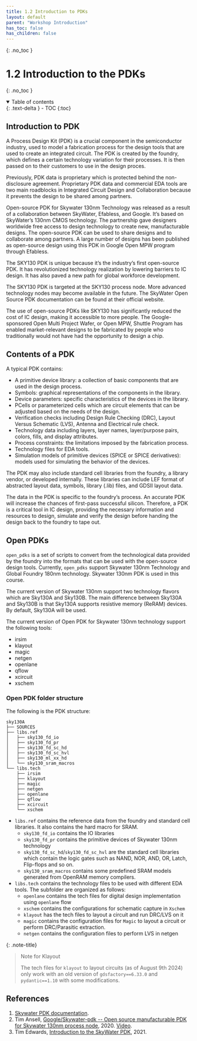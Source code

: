 ```yaml
---
title: 1.2 Introduction to PDKs
layout: default
parent: "Workshop Introduction"
has_toc: false
has_children: false
---
```

{: .no_toc }
# 1.2 Introduction to the PDKs

{: .no_toc }

<details open markdown="block">
  <summary>
    Table of contents
  </summary>
  {: .text-delta }
- TOC
{:toc}
</details>

## Introduction to PDK

A Process Design Kit (PDK) is a crucial component in the semiconductor industry, used to model a fabrication process for the design tools that are used to create an integrated circuit. The PDK is created by the foundry, which defines a certain technology variation for their processes. It is then passed on to their customers to use in the design proces. 

Previously, PDK data is proprietary which is protected behind the non-disclosure agreement. Proprietary PDK data and commercial EDA tools are two main roadblocks in Integrated Circuit Design and Collaboration because it prevents the design to be shared among partners.

Open-source PDK for Skywater 130nm Technology was released as a result of a collaboration between SkyWater, Efabless, and Google. It’s based on SkyWater’s 130nm CMOS technology. The partnership gave designers worldwide free access to design technology to create new, manufacturable designs. The open-source PDK can be used to share designs and to collaborate among partners. A large number of designs has been published as open-source design using this PDK in Google Open MPW program through Efabless.

The SKY130 PDK is unique because it’s the industry’s first open-source PDK. It has revolutionized technology realization by lowering barriers to IC design. It has also paved a new path for global workforce development.

The SKY130 PDK is targeted at the SKY130 process node. More advanced technology nodes may become available in the future. The SkyWater Open Source PDK documentation can be found at their official website.

The use of open-source PDKs like SKY130 has significantly reduced the cost of IC design, making it accessible to more people. The Google-sponsored Open Multi Project Wafer, or Open MPW, Shuttle Program has enabled market-relevant designs to be fabricated by people who traditionally would not have had the opportunity to design a chip.

## Contents of a PDK

A typical PDK contains:
- A primitive device library: a collection of basic components that are used in the design process.
- Symbols: graphical representations of the components in the library.
- Device parameters: specific characteristics of the devices in the library.
- PCells or parameterized cells which are circuit elements that can be adjusted based on the needs of the design.
- Verification checks including Design Rule Checking (DRC), Layout Versus Schematic (LVS), Antenna and Electrical rule check.
- Technology data including layers, layer names, layer/purpose pairs, colors, fills, and display attributes.
- Process constraints: the limitations imposed by the fabrication process.
- Technology files for EDA tools.
- Simulation models of primitive devices (SPICE or SPICE derivatives): models used for simulating the behavior of the devices.

The PDK may also include standard cell libraries from the foundry, a library vendor, or developed internally. These libraries can include LEF format of abstracted layout data, symbols, library (.lib) files, and GDSII layout data.

The data in the PDK is specific to the foundry’s process. An accurate PDK will increase the chances of first-pass successful silicon. Therefore, a PDK is a critical tool in IC design, providing the necessary information and resources to design, simulate and verify the design before handing the design back to the foundry to tape out.

## Open PDKs

`open_pdks` is a set of scripts to convert from the technological data provided by the foundry into the formats that can be used with the open-source design tools. Currently, `open_pdks` support Skywater 130nm Technology and Global Foundry 180nm technology.
Skywater 130nm PDK is used in this course.

The current version of Skywater 130nm support two technology flavors which are Sky130A and Sky130B. The main difference between Sky130A and Sky130B is that Sky130A supports resistive memory (ReRAM) devices. By default, Sky130A will be used.

The current version of Open PDK for Skywater 130nm technology support the following tools:
- irsim
- klayout
- magic
- netgen
- openlane
- qflow
- xcircuit
- xschem

### Open PDK folder structure
The following is the PDK structure:

```text
sky130A
├── SOURCES
├── libs.ref
│   ├── sky130_fd_io
│   ├── sky130_fd_pr
│   ├── sky130_fd_sc_hd
│   ├── sky130_fd_sc_hvl
│   ├── sky130_ml_xx_hd
│   └── sky130_sram_macros
└── libs.tech
    ├── irsim
    ├── klayout
    ├── magic
    ├── netgen
    ├── openlane
    ├── qflow
    ├── xcircuit
    └── xschem
```

- `libs.ref` contains the reference data from the foundry and standard cell libraries. It also contains the hard macro for SRAM.
    * `sky130_fd_io` contains the IO libraries
    * `sky130_fd_pr` contains the primitive devices of Skywater 130nm technology
    * `sky130_fd_sc_hd`/`sky130_fd_sc_hvl` are the standard cell libraries which contain the logic gates such as NAND, NOR, AND, OR, Latch, Flip-flops and so on.
    * `sky130_sram_macros` contains some predefined SRAM models generated from OpenRAM memory compilers.
- `libs.tech` contains the technology files to be used with different EDA tools. The subfolder are organized as follows:
    * `openlane` contains the tech files for digital design implementation using `openlane` flow
    * `xschem` contains the configurations for schematic capture in `Xschem`
    * `klayout` has the tech files to layout a circuit and run DRC/LVS on it
    * `magic` contains the configuration files for `Magic` to layout a circuit or perform DRC/Parasitic extraction.
    * `netgen` contains the configuration files to perform LVS in netgen

{: .note-title}
> Note for Klayout
>
> The tech files for `klayout` to layout circuits (as of August 9th 2024) only work with an old version of `gdsfactory==6.33.0` and `pydantic==1.10` with some modifications.

## References

1. [Skywater PDK documentation](https://skywater-pdk.readthedocs.io/en/main/).
2. Tim Ansell, [Google/Skywater-pdk -- Open source manufacturable PDK for Skywater 130nm process node](https://j.mp/rv20-sky130), 2020. [Video](https://youtu.be/N9ovAYC5_QY).
3. Tim Edwards, [Introduction to the SkyWater PDK](https://isn.ucsd.edu/courses/beng207/lectures/Tim_Edwards_2021_slides.pdf), 2021.